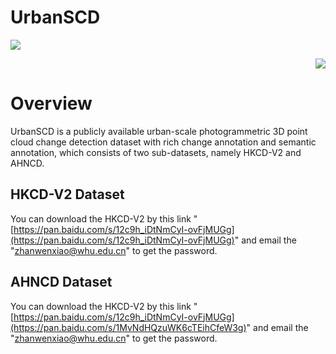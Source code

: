 # UrbanSCD
<p align="left">
   <img src="HKCD-V2.png" >      
</p>
<p align="right">
   <img src="AHNCD.png" >      
</p>

# Overview

UrbanSCD is a publicly available urban-scale photogrammetric 3D point cloud change detection dataset with rich change annotation and semantic annotation, which consists of two sub-datasets, namely HKCD-V2 and AHNCD.

## HKCD-V2 Dataset

You can download the HKCD-V2 by this link "[https://pan.baidu.com/s/12c9h_iDtNmCyI-ovFjMUGg](https://pan.baidu.com/s/12c9h_iDtNmCyI-ovFjMUGg)" and email the "zhanwenxiao@whu.edu.cn" to get the password.

## AHNCD Dataset

You can download the HKCD-V2 by this link "[https://pan.baidu.com/s/12c9h_iDtNmCyI-ovFjMUGg](https://pan.baidu.com/s/1MvNdHQzuWK6cTEihCfeW3g)" and email the "zhanwenxiao@whu.edu.cn" to get the password.
